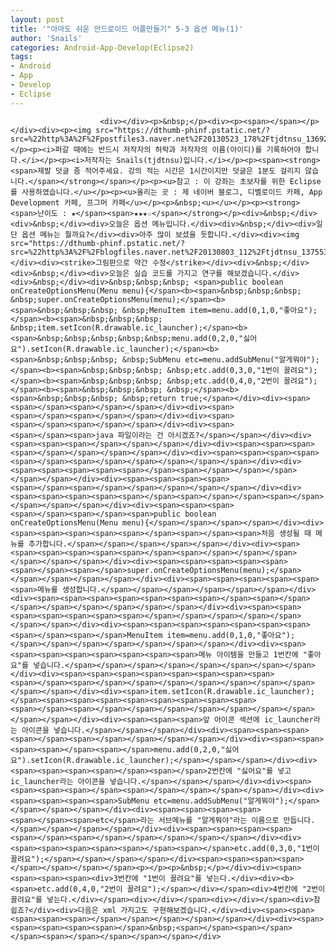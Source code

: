```yaml
---
layout: post
title: '"아마도 쉬운 안드로이드 어플만들기" 5-3 옵션 메뉴(1)'
author: 'Snails'
categories: Android-App-Develop(Eclipse2)
tags:
- Android
- App
- Develop
- Eclipse
---
```



<script> location.href='https://cafe.naver.com/develoid/288184' ; </script>


















						<div></div><p>&nbsp;</p><div><p><span></span></p></div><div><p><img src="https://dthumb-phinf.pstatic.net/?src=%22http%3A%2F%2Fpostfiles3.naver.net%2F20130523_178%2Ftjdtnsu_1369283538974akCh1_JPEG%2Fand.jpg%3Ftype%3Dw2%22&amp;type=cafe_wa740"></p><p><i>퍼갈 때에는 반드시 저작자의 허락과 저작자의 이름(아이디)를 기록하어야 합니다.</i></p><p><i>저작자는 Snails(tjdtnsu)입니다.</i></p><p><span><strong><span>제발 덧글 좀 적어주세요. 강의 적는 시간은 1시간이지만 덧글은 1분도 걸리지 않습니다.</span></strong></span></p><p><u>참고 : 이 강좌는 초보자를 위한 Eclipse를 사용하였습니다.</u></p><p><u>올리는 곳 : 제 네이버 블로그, 디벨로이드 카페, App Development 카페, 프그머 카페</u></p><p>&nbsp;<u>﻿</u></p><p><strong><span>﻿난이도 : ★</span><span>★★★☆</span></strong></p><div>&nbsp;</div><div>&nbsp;</div><div>오늘은 옵션 메뉴입니다.</div><div>&nbsp;</div><div>일단 옵션 메뉴는 뭘까요?</div><div>아주 많이 보셨을 듯합니다.</div><div><img src="https://dthumb-phinf.pstatic.net/?src=%22http%3A%2F%2Fblogfiles.naver.net%2F20130803_112%2Ftjdtnsu_1375538073507AGr9x_PNG%2F%25C1%25A6%25B8%25F1_%25BE%25F8%25C0%25BD.png%22&amp;type=cafe_wa740"></div><div><strike>그림판으로 약간 수정</strike></div><div>&nbsp;</div><div>&nbsp;</div><div>오늘은 실습 코드를 가지고 연구를 해보겠습니다.</div><div>&nbsp;</div><div>&nbsp;&nbsp;&nbsp; <span>public boolean onCreateOptionsMenu(Menu menu){</span><b><span>&nbsp;&nbsp;&nbsp; &nbsp;super.onCreateOptionsMenu(menu);</span><b><span>&nbsp;&nbsp;&nbsp; &nbsp;MenuItem item=menu.add(0,1,0,"좋아요");</span><b><span>&nbsp;&nbsp;&nbsp; &nbsp;item.setIcon(R.drawable.ic_launcher);</span><b><span>&nbsp;&nbsp;&nbsp;&nbsp;&nbsp;menu.add(0,2,0,"싫어요").setIcon(R.drawable.ic_launcher);</span><b><span>&nbsp;&nbsp;&nbsp; &nbsp;SubMenu etc=menu.addSubMenu("알게뭐야");</span><b><span>&nbsp;&nbsp;&nbsp; &nbsp;etc.add(0,3,0,"1번이 꼴려요");</span><b><span>&nbsp;&nbsp;&nbsp; &nbsp;etc.add(0,4,0,"2번이 꼴려요");</span><b><span>&nbsp;&nbsp;&nbsp; &nbsp;</span><b><span>&nbsp;&nbsp;&nbsp; &nbsp;return true;</span></div><div><span><span>﻿</span>﻿<span>﻿</span></span></div><div><span><span>﻿</span>﻿<span>﻿</span></span></div><div><span><span>﻿</span>﻿<span>﻿</span></span></div><div><span><span>﻿</span>﻿<span>﻿java 파일이라는 건 아시겠죠?</span></span></div><div><span><span><span>﻿</span></span></span></div><div><span><span><span><span>﻿</span></span></span></span></div><div><span><span><span><span><span>﻿</span>﻿<span>﻿</span></span></span></span></span></div><div><span><span><span><span><span>﻿</span>﻿<span>﻿</span></span></span></span></span></div><div><span><span><span><span><span>﻿</span>﻿<span>﻿</span></span></span></span></span></div><div><span><span><span><span><span>﻿</span>﻿<span>﻿</span></span>﻿<span>﻿</span></span></span></span></div><div><span><span><span><span>﻿</span>﻿<span>﻿</span><span>public boolean onCreateOptionsMenu(Menu menu){</span></span></span></span></div><div><span><span><span><span><span>﻿</span>﻿<span>﻿</span><span>﻿처음 생성될 때 메뉴를 추가합니다.</span></span></span></span></span></div><div><span><span><span><span><span><span>﻿</span>﻿<span>﻿</span></span></span></span></span></span></div><div><span><span><span><span><span><span>﻿</span>﻿<span>﻿</span>super.onCreateOptionsMenu(menu);</span></span></span></span></span></div><div><span><span><span><span><span><span>﻿메뉴를 생성합니다.</span></span></span></span></span></span></div><div><span><span><span><span><span><span><span>﻿</span>﻿<span>﻿</span></span></span></span></span></span></span></div><div><span><span><span><span><span><span><span>﻿</span></span></span></span></span></span></span></div><div><span><span><span><span><span><span><span><span>﻿</span>﻿<span>﻿</span>MenuItem item=menu.add(0,1,0,"좋아요");</span></span></span></span></span></span></span></div><div><span><span><span><span><span><span><span><span>메뉴 아이템을 만들고 1번칸에 "좋아요"를 넣습니다.</span></span></span></span></span></span></span></span></div><div><span><span><span><span><span><span><span><span><span>﻿</span>﻿<span>﻿</span></span></span></span></span></span></span></span></span></div><div><span>item.setIcon(R.drawable.ic_launcher);</span><span><span><span><span><span><span><span><span><span>﻿</span>﻿<span>﻿</span></span></span></span></span></span></span></span></span></div><div><span><span><span>앞 아이콘 섹션에 ic_launcher라는 아이콘을 넣습니다.</span></span></span></div><div><span><span><span><span>﻿</span>﻿<span>﻿</span></span></span></span></div><div><span><span><span><span>﻿</span>﻿<span>﻿</span>menu.add(0,2,0,"싫어요").setIcon(R.drawable.ic_launcher);</span></span></span></div><div><span><span><span><span>﻿</span>﻿<span>﻿</span>2번칸에 "싫어요"를 넣고 ic_launcher라는 아이콘을 넣습니다.</span></span></span></div><div><span><span><span><span>﻿</span>﻿<span>﻿</span></span></span></span></div><div><span><span><span><span>SubMenu etc=menu.addSubMenu("알게뭐야");</span></span></span></span></div><div><span><span><span><span><span>﻿</span>﻿<span>﻿etc</span>라는 서브메뉴를 "알게뭐야"라는 이름으로 만듭니다.</span></span></span></span></div><div><span><span><span><span><span>﻿</span>﻿<span>﻿</span></span></span></span></span></div><div><span><span><span><span><span>﻿</span>﻿<span>﻿</span>etc.add(0,3,0,"1번이 꼴려요");</span></span></span></span></div><span><span><span><span></span></span></span></span><p></p><p>&nbsp;</p></div><div><span><span><span><span><div>3번칸에 "1번이 꼴려요"를 넣는다.</div><div><b><span>etc.add(0,4,0,"2번이 꼴려요");</span></div></span><div>4번칸에 "2번이 꼴려요"를 넣는다.</div></span><div></div></span><div></div></span><div>참 쉽죠?</div><div>다음은 xml 가지고도 구현해보겠습니다.</div><div><span><span><span><span><span>﻿</span></span></span></span></span></div><div><span><span><span><span><span>﻿</span>&nbsp;<span>﻿</span><span>﻿</span></span>﻿<span>﻿</span></span></span></span></div>
 </div>

